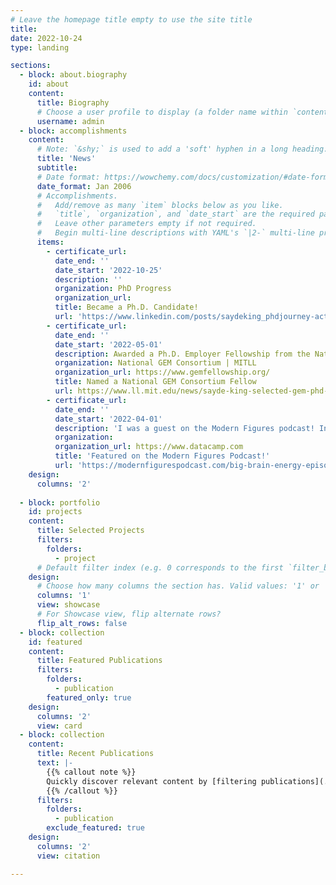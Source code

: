 ```yaml
---
# Leave the homepage title empty to use the site title
title:
date: 2022-10-24
type: landing

sections:
  - block: about.biography
    id: about
    content:
      title: Biography
      # Choose a user profile to display (a folder name within `content/authors/`)
      username: admin
  - block: accomplishments
    content:
      # Note: `&shy;` is used to add a 'soft' hyphen in a long heading.
      title: 'News'
      subtitle:
      # Date format: https://wowchemy.com/docs/customization/#date-format
      date_format: Jan 2006
      # Accomplishments.
      #   Add/remove as many `item` blocks below as you like.
      #   `title`, `organization`, and `date_start` are the required parameters.
      #   Leave other parameters empty if not required.
      #   Begin multi-line descriptions with YAML's `|2-` multi-line prefix.
      items:
        - certificate_url: 
          date_end: ''
          date_start: '2022-10-25'
          description: ''
          organization: PhD Progress
          organization_url: 
          title: Became a Ph.D. Candidate!
          url: 'https://www.linkedin.com/posts/saydeking_phdjourney-activity-6991044883654303744-8LQ1?utm_source=share&utm_medium=member_desktop'
        - certificate_url: 
          date_end: ''
          date_start: '2022-05-01'
          description: Awarded a Ph.D. Employer Fellowship from the National GEM Consortium sponsored by the MIT Lincoln Laboratory.
          organization: National GEM Consortium | MITLL
          organization_url: https://www.gemfellowship.org/
          title: Named a National GEM Consortium Fellow
          url: https://www.ll.mit.edu/news/sayde-king-selected-gem-phd-fellowship-lincoln-laboratory
        - certificate_url: 
          date_end: ''
          date_start: '2022-04-01'
          description: 'I was a guest on the Modern Figures podcast! In my episode, Big Brain Energy, I discuss my PhD journey and how the Modern Figures Podcast played a critical role. Have a listen!'
          organization: 
          organization_url: https://www.datacamp.com
          title: 'Featured on the Modern Figures Podcast!'
          url: 'https://modernfigurespodcast.com/big-brain-energy-episode-038/'
    design:
      columns: '2'
      
  - block: portfolio
    id: projects
    content:
      title: Selected Projects
      filters:
        folders:
          - project
      # Default filter index (e.g. 0 corresponds to the first `filter_button` instance below)
    design:
      # Choose how many columns the section has. Valid values: '1' or '2'.
      columns: '1'
      view: showcase
      # For Showcase view, flip alternate rows?
      flip_alt_rows: false
  - block: collection
    id: featured
    content:
      title: Featured Publications
      filters:
        folders:
          - publication
        featured_only: true
    design:
      columns: '2'
      view: card
  - block: collection
    content:
      title: Recent Publications
      text: |-
        {{% callout note %}}
        Quickly discover relevant content by [filtering publications](./publication/).
        {{% /callout %}}
      filters:
        folders:
          - publication
        exclude_featured: true
    design:
      columns: '2'
      view: citation

---
```

